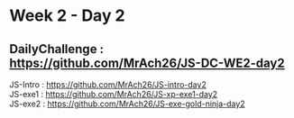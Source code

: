 # Week 2 - Day 2 

DailyChallenge : https://github.com/MrAch26/JS-DC-WE2-day2
-

JS-Intro : https://github.com/MrAch26/JS-intro-day2 <br>
JS-exe1 : https://github.com/MrAch26/JS-xp-exe1-day2 <br>
JS-exe2 : https://github.com/MrAch26/JS-exe-gold-ninja-day2 <br> 

 

